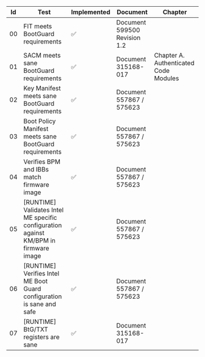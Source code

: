 Id | Test | Implemented | Document | Chapter
------------|------------|------------|------------|------------
00 | FIT meets BootGuard requirements                 | :white_check_mark:     | Document 599500 Revision 1.2 |                                                         
01 | SACM meets sane BootGuard requirements           | :white_check_mark:     | Document 315168-017          | Chapter A. Authenticated Code Modules                   
02 | Key Manifest meets sane BootGuard requirements   | :white_check_mark:     | Document 557867 / 575623     |                                                         
03 | Boot Policy Manifest meets sane BootGuard requirements | :white_check_mark:     | Document 557867 / 575623     |                                                         
04 | Verifies BPM and IBBs match firmware image       | :white_check_mark:     | Document 557867 / 575623     |                                                         
05 | [RUNTIME] Validates Intel ME specific configuration against KM/BPM in firmware image | :white_check_mark:     | Document 557867 / 575623     |                                                         
06 | [RUNTIME] Verifies Intel ME Boot Guard configuration is sane and safe | :white_check_mark:     | Document 557867 / 575623     |                                                         
07 | [RUNTIME] BtG/TXT registers are sane             | :white_check_mark:     | Document 315168-017          |                                                         
